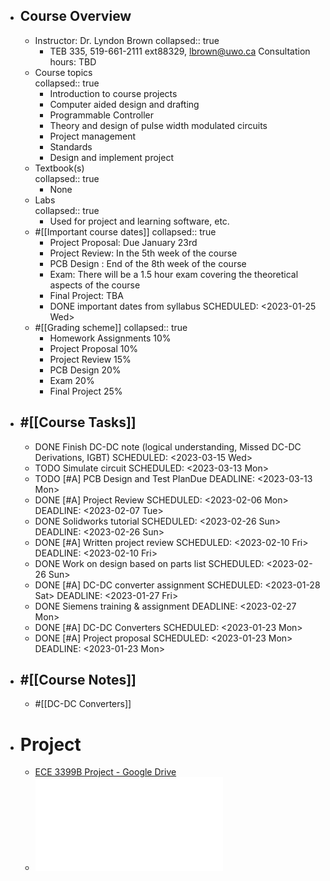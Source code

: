 - ## Course Overview
	- Instructor: Dr. Lyndon Brown
	  collapsed:: true
		- TEB 335, 519-661-2111 ext88329, lbrown@uwo.ca
		  Consultation hours: TBD
	- Course topics  
	  collapsed:: true
		- Introduction to course projects
		- Computer aided design and drafting
		- Programmable Controller
		- Theory and design of pulse width modulated circuits
		- Project management
		- Standards
		- Design and implement project
	- Textbook(s)  
	  collapsed:: true
		- None
	- Labs  
	  collapsed:: true
		- Used for project and learning software, etc.
	- #[[Important course dates]]
	  collapsed:: true
		- Project Proposal: Due January 23rd
		- Project Review: In the 5th week of the course
		- PCB Design : End of the 8th week of the course
		- Exam: There will be a 1.5 hour exam covering the theoretical aspects of the course
		- Final Project: TBA
		- DONE important dates from syllabus
		  SCHEDULED: <2023-01-25 Wed>
	- #[[Grading scheme]]
	  collapsed:: true
		- Homework Assignments 10%
		- Project Proposal 10%
		- Project Review 15%
		- PCB Design 20%
		- Exam 20%
		- Final Project 25%
- ## #[[Course Tasks]]
	- DONE Finish DC-DC note (logical understanding, Missed DC-DC Derivations, IGBT)
	  SCHEDULED: <2023-03-15 Wed>
	- TODO Simulate circuit
	  SCHEDULED: <2023-03-13 Mon>
	- TODO [#A] PCB Design and Test PlanDue
	  DEADLINE: <2023-03-13 Mon>
	- DONE [#A] Project Review
	  SCHEDULED: <2023-02-06 Mon>
	  DEADLINE: <2023-02-07 Tue>
	- DONE Solidworks tutorial
	  SCHEDULED: <2023-02-26 Sun>
	  DEADLINE: <2023-02-26 Sun>
	- DONE [#A] Written project review
	  SCHEDULED: <2023-02-10 Fri>
	  DEADLINE: <2023-02-10 Fri>
	- DONE Work on design based on parts list
	  SCHEDULED: <2023-02-26 Sun>
	- DONE [#A] DC-DC converter assignment
	  SCHEDULED: <2023-01-28 Sat>
	  DEADLINE: <2023-01-27 Fri>
	- DONE Siemens training & assignment
	  DEADLINE: <2023-02-27 Mon>
	- DONE [#A] DC-DC Converters 
	  SCHEDULED: <2023-01-23 Mon>
	- DONE [#A] Project proposal
	  SCHEDULED: <2023-01-23 Mon>
	  DEADLINE: <2023-01-23 Mon>
- ## #[[Course Notes]]
	- #[[DC-DC Converters]]
- # Project
	- [ECE 3399B Project - Google Drive](https://drive.google.com/drive/folders/1KfmRr_LBW7_kqztGq_0FZg-yMQlBjymY?usp=sharing)
	- ![Control and Power Supply for Resistance Spot Welding (RSW).pdf](../assets/Control_and_Power_Supply_for_Resistance_Spot_Welding_(RSW)_1677345963874_0.pdf)